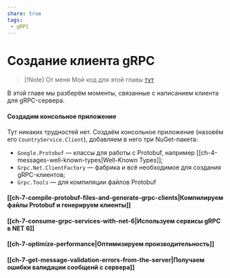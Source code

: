 ```yaml
---
share: true
tags:
 - gRPC
---
```

# Создание клиента gRPC

> [!Note] От меня
> Мой код для этой главы [тут](https://github.com/alexeystalker/CountryServiceBook/tree/chapter-07)

В этой главе мы разберём моменты, связанные с написанием клиента для gRPC-сервера.
#### Создадим консольное приложение
Тут никаких трудностей нет. Создаём консольное приложение (назовём его `CountryService.Client`), добавляем в него три NuGet-пакета:
- `Google.Protobuf` — классы для работы с Protobuf, например [[ch-4-messages-well-known-types|Well-Known Types]];
- `Grpc.Net.ClientFactory` — фабрика и всё необходимое для создания gRPC-клиентов;
- `Grpc.Tools` — для компиляции файлов Protobuf

#### [[ch-7-compile-protobuf-files-and-generate-grpc-clients|Компилируем файлы Protobuf и генерируем клиенты]]
#### [[ch-7-consume-grpc-services-with-net-6|Используем сервисы gRPC в NET 6]]
#### [[ch-7-optimize-performance|Оптимизируем производительность]]
#### [[ch-7-get-message-validation-errors-from-the-server|Получаем ошибки валидации сообщенй с сервера]]